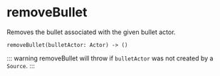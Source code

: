 # removeBullet

Removes the bullet associated with the given bullet actor.

```luau
removeBullet(bulletActor: Actor) -> ()
```

::: warning
removeBullet will throw if `bulletActor` was not created by a `Source`.
:::
